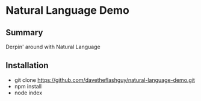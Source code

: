 Natural Language Demo
==========

## Summary

Derpin' around with Natural Language

## Installation

* git clone https://github.com/davetheflashguy/natural-language-demo.git
* npm install
* node index
